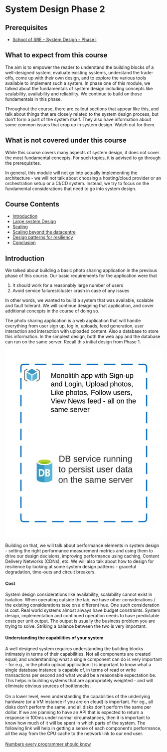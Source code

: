 # System Design Phase 2

## Prerequisites

- [School of SRE - System Design - Phase I](https://linkedin.github.io/school-of-sre/systems_design/intro/)

## What to expect from this course 

 The aim is to empower the reader to understand the building blocks of a well-designed system, evaluate existing systems, understand the trade-offs, come up with their own design, and to explore the various tools available to implement such a system. In phase one of this module, we talked about the fundamentals of system design including concepts like scalability, availability and reliability. We continue to build on those fundamentals in this phase.

<div class="callout callout-info">
 Throughout the course, there are callout sections that appear like
 this, and talk about things that are closely related to the system
 design process, but don’t form a part of the system itself. They also have information about some common issues that crop up in system design. Watch out for them.
</div>

## What is not covered under this course 

While this course covers many aspects of system design, it does not
cover the most fundamental concepts. For such topics, it is advised to
go through the prerequisites.

In general, this module will not go into actually implementing the architecture - we will not talk about choosing a hosting/cloud provider or an orchestration setup or a CI/CD
system. Instead, we try to focus on the fundamental considerations that need to go into system design.

## Course Contents

- [Introduction](https://linkedin.github.io/school-of-sre/level102/system_design/intro/)
- [Large system Design](https://linkedin.github.io/school-of-sre/level102//large-system-design/)
- [Scaling](https://linkedin.github.io/school-of-sre/level102/scaling/)
- [Scaling beyond the datacentre](https://linkedin.github.io/school-of-sre/level102/scaling-beyond-the-datacenter/)
- [Design patterns for resiliency](https://linkedin.github.io/school-of-sre/level102/resiliency/)
- [Conclusion](https://linkedin.github.io/school-of-sre/level102/conclusion/)

## Introduction

We talked about building a basic photo sharing application in the previous phase of this course. Our basic requirements for the application were that

1.  It should work for a reasonably large number of users
2.  Avoid service failures/cluster crash in case of any issues

In other words, we wanted to build a system that was available, scalable and fault tolerant. We will continue designing that application, and cover additional concepts in the course of doing so.

The photo sharing application is a web application that will handle everything from user sign up, log in, uploads, feed generation, user interaction and interaction with uploaded content. Also a database to store this information. In the simplest design, both the web app and the database can run on the same server. Recall this initial design from Phase 1.

![First architecture diagram](images/initial_architecture.jpeg)


Building on that, we will talk about performance elements in system design - setting the right performance measurement metrics and using them to drive our design decisions, improving performance using caching, Content Delivery Networks (CDNs), etc. We will also talk about how to design for resilience by looking at some system design patterns -
graceful degradation, time-outs and circuit breakers.

<div class="callout callout-info">
<h4>Cost</h4>
System design considerations like availability, scalability cannot exist in isolation. When operating outside the lab, we have other considerations / the existing considerations take on a different hue. One such consideration is cost. Real world systems almost always have budget constraints. System design, implementation and continued operation needs to have predictable costs per unit output. The output is usually the business problem you are trying to solve. Striking a balance between the two is very important.
</div>

<div class="callout callout-primary">
<h4> Understanding the capabilities of your system </h4>
A well designed system requires understanding the building blocks intimately in terms of their capabilities. Not all components are created equal, and understanding what a single component can do is very important - for e.g., in the photo upload application it is important to know what a single database instance is capable of, in terms of read or write transactions per second and what would be a reasonable expectation be. This helps in building systems that are appropriately weighted - and will eliminate obvious sources of bottlenecks.
<br>
<br>
On a lower level, even understanding the capabilities of the underlying hardware (or a VM instance if you are on cloud) is important. For eg., all disks don’t perform the same, and all disks don’t perform the same per dollar. If we are planning to have an API that is expected to return a response in 100ms under normal circumstances, then it is important to know how much of it will be spent in which parts of the system. The following link will help in getting a sense of each component’s performance, all the way from the CPU cache to the network link to our end user.
<br>
<br>
<a href="https://colin-scott.github.io/personal_website/research/interactive_latency.html">Numbers every programmer should know</a>
</div>


